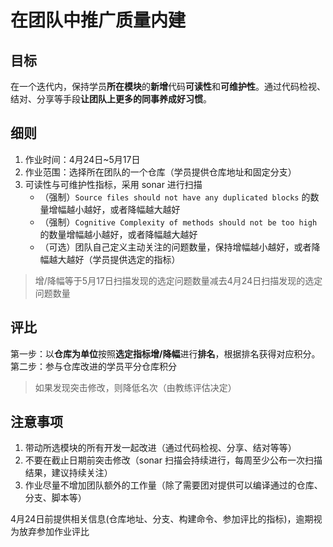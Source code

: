 # 在团队中推广质量内建

## 目标

在一个迭代内，保持学员**所在模块**的**新增**代码**可读性**和**可维护性**。通过代码检视、结对、分享等手段**让团队上更多的同事养成好习惯**。

## 细则

1. 作业时间：4月24日~5月17日
2. 作业范围：选择所在团队的一个仓库（学员提供仓库地址和固定分支）
3. 可读性与可维护性指标，采用 sonar 进行扫描
   - （强制）`Source files should not have any duplicated blocks` 的数量增幅越小越好，或者降幅越大越好
   - （强制）`Cognitive Complexity of methods should not be too high` 的数量增幅越小越好，或者降幅越大越好
   - （可选）团队自己定义主动关注的问题数量，保持增幅越小越好，或者降幅越大越好（学员提供选定的指标）

> 增/降幅等于5月17日扫描发现的选定问题数量减去4月24日扫描发现的选定问题数量

## 评比

第一步：以**仓库为单位**按照**选定指标增/降幅**进行**排名**，根据排名获得对应积分。
第二步：参与仓库改进的学员平分仓库积分

> 如果发现突击修改，则降低名次（由教练评估决定）

## 注意事项

1. 带动所选模块的所有开发一起改进（通过代码检视、分享、结对等等）
2. 不要在截止日期前突击修改（sonar 扫描会持续进行，每周至少公布一次扫描结果，建议持续关注）
3. 作业尽量不增加团队额外的工作量（除了需要团对提供可以编译通过的仓库、分支、脚本等）

4月24日前提供相关信息(仓库地址、分支、构建命令、参加评比的指标)，逾期视为放弃参加作业评比
